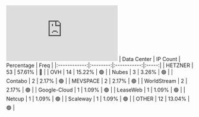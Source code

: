 ![Diagramm](https://github.com/obajay/StateSync-snapshots/blob/main/Projects/Jackal/1/README.md)
| Data Center | IP Count | Percentage | Freq |
|:------------:|:--------:|:-----------:|:-----:|
| HETZNER | 53 | 57.61% | 🔴 |
| OVH | 14 | 15.22% | 🟢 |
| Nubes | 3 | 3.26% | 🟢 |
| Contabo | 2 | 2.17% | 🟢 |
| MEVSPACE | 2 | 2.17% | 🟢 |
| WorldStream | 2 | 2.17% | 🟢 |
| Google-Cloud | 1 | 1.09% | 🟢 |
| LeaseWeb | 1 | 1.09% | 🟢 |
| Netcup | 1 | 1.09% | 🟢 |
| Scaleway | 1 | 1.09% | 🟢 |
| OTHER | 12 | 13.04% | 🟢 |